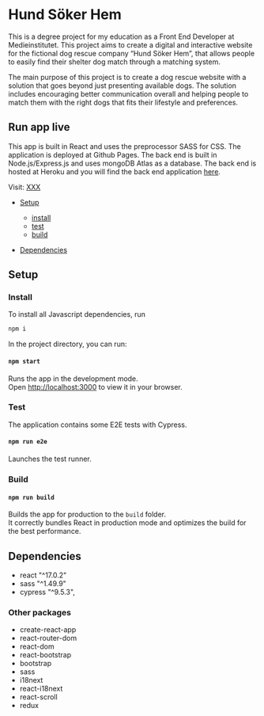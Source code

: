 # Hund Söker Hem
This is a degree project for my education as a Front End Developer at Medieinstitutet. This project aims to create a digital and interactive website for the fictional dog rescue company “Hund Söker Hem”, that allows people to easily find their shelter dog match through a matching system. 

The main purpose of this project is to create a dog rescue website with a solution that goes beyond just presenting available dogs. The solution includes encouraging better communication overall and helping people to match them with the right dogs that fits their lifestyle and preferences.

## Run app live 
This app is built in React and uses the preprocessor SASS for CSS. The application is deployed at Github Pages. The back end is built in Node.js/Express.js and uses mongoDB Atlas as a database. The back end is hosted at Heroku and you will find the back end application [here](https://github.com/josefinelofgren/pawpatrol-backend).

Visit: [XXX](XXX)

* [Setup](#setup)
    - [install](#install)
    - [test](#test)
    - [build](#build) 

* [Dependencies](#dependencies)

## Setup

### Install

To install all Javascript dependencies, run
```sh
npm i
```

In the project directory, you can run:

#### `npm start`

Runs the app in the development mode.\
Open [http://localhost:3000](http://localhost:3000) to view it in your browser.

### Test

The application contains some E2E tests with Cypress. 

#### `npm run e2e`

Launches the test runner.

### Build

#### `npm run build`

Builds the app for production to the `build` folder.\
It correctly bundles React in production mode and optimizes the build for the best performance.

## Dependencies

- react "^17.0.2"
- sass "^1.49.9"
- cypress "^9.5.3",

### Other packages
- create-react-app
- react-router-dom
- react-dom
- react-bootstrap
- bootstrap
- sass
- i18next
- react-i18next
- react-scroll
- redux
